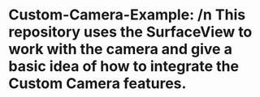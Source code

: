 # Custom-Camera-Example: /n This repository uses the SurfaceView to work with the camera and give a basic idea of how to integrate the Custom Camera features.
